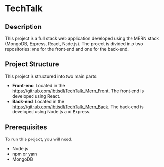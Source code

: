 # TechTalk

## Description
This project is a full stack web application developed using the MERN stack (MongoDB, Express, React, Node.js). The project is divided into two repositories: one for the front-end and one for the back-end.

## Project Structure
This project is structured into two main parts:
- **Front-end**: Located in the https://github.com/ibtisdl/TechTalk_Mern_Front. The front-end is developed using React.
- **Back-end**: Located in the https://github.com/ibtisdl/TechTalk_Mern_Back. The back-end is developed using Node.js and Express.

## Prerequisites
To run this project, you will need:
- Node.js
- npm or yarn
- MongoDB



